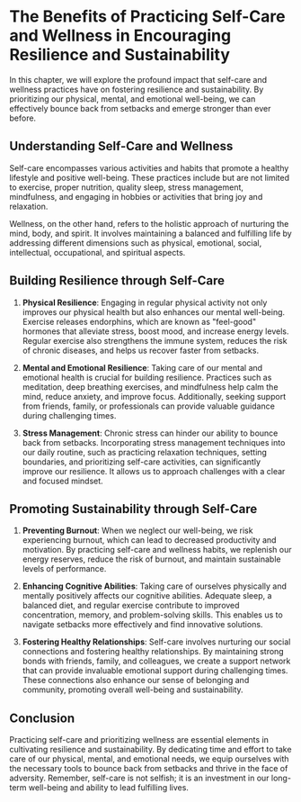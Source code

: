 The Benefits of Practicing Self-Care and Wellness in Encouraging Resilience and Sustainability
=========================================================================================================

In this chapter, we will explore the profound impact that self-care and wellness practices have on fostering resilience and sustainability. By prioritizing our physical, mental, and emotional well-being, we can effectively bounce back from setbacks and emerge stronger than ever before.

Understanding Self-Care and Wellness
------------------------------------

Self-care encompasses various activities and habits that promote a healthy lifestyle and positive well-being. These practices include but are not limited to exercise, proper nutrition, quality sleep, stress management, mindfulness, and engaging in hobbies or activities that bring joy and relaxation.

Wellness, on the other hand, refers to the holistic approach of nurturing the mind, body, and spirit. It involves maintaining a balanced and fulfilling life by addressing different dimensions such as physical, emotional, social, intellectual, occupational, and spiritual aspects.

Building Resilience through Self-Care
-------------------------------------

1. **Physical Resilience**: Engaging in regular physical activity not only improves our physical health but also enhances our mental well-being. Exercise releases endorphins, which are known as "feel-good" hormones that alleviate stress, boost mood, and increase energy levels. Regular exercise also strengthens the immune system, reduces the risk of chronic diseases, and helps us recover faster from setbacks.

2. **Mental and Emotional Resilience**: Taking care of our mental and emotional health is crucial for building resilience. Practices such as meditation, deep breathing exercises, and mindfulness help calm the mind, reduce anxiety, and improve focus. Additionally, seeking support from friends, family, or professionals can provide valuable guidance during challenging times.

3. **Stress Management**: Chronic stress can hinder our ability to bounce back from setbacks. Incorporating stress management techniques into our daily routine, such as practicing relaxation techniques, setting boundaries, and prioritizing self-care activities, can significantly improve our resilience. It allows us to approach challenges with a clear and focused mindset.

Promoting Sustainability through Self-Care
------------------------------------------

1. **Preventing Burnout**: When we neglect our well-being, we risk experiencing burnout, which can lead to decreased productivity and motivation. By practicing self-care and wellness habits, we replenish our energy reserves, reduce the risk of burnout, and maintain sustainable levels of performance.

2. **Enhancing Cognitive Abilities**: Taking care of ourselves physically and mentally positively affects our cognitive abilities. Adequate sleep, a balanced diet, and regular exercise contribute to improved concentration, memory, and problem-solving skills. This enables us to navigate setbacks more effectively and find innovative solutions.

3. **Fostering Healthy Relationships**: Self-care involves nurturing our social connections and fostering healthy relationships. By maintaining strong bonds with friends, family, and colleagues, we create a support network that can provide invaluable emotional support during challenging times. These connections also enhance our sense of belonging and community, promoting overall well-being and sustainability.

Conclusion
----------

Practicing self-care and prioritizing wellness are essential elements in cultivating resilience and sustainability. By dedicating time and effort to take care of our physical, mental, and emotional needs, we equip ourselves with the necessary tools to bounce back from setbacks and thrive in the face of adversity. Remember, self-care is not selfish; it is an investment in our long-term well-being and ability to lead fulfilling lives.
